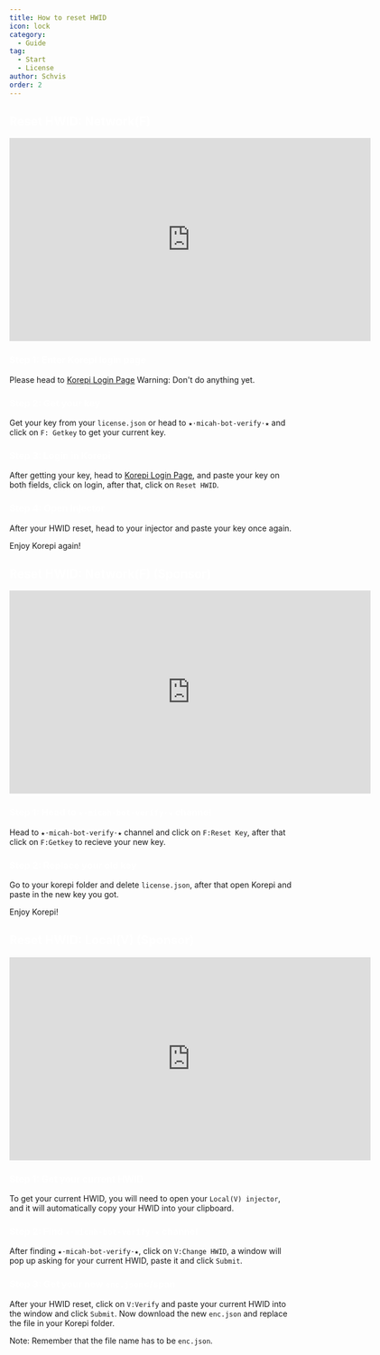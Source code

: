 ```yaml
---
title: How to reset HWID
icon: lock
category:
  - Guide
tag:
  - Start
  - License
author: Schvis
order: 2
---
```


## <span style='color:white;'>Reset HWID: Network(F)</span>

<iframe width="640" height="360" src="https://www.youtube.com/embed/DRSEmYsl4F4" title="how to change hwid for F" frameborder="0" allow="accelerometer; autoplay; clipboard-write; encrypted-media; gyroscope; picture-in-picture; web-share" allowfullscreen></iframe>

### <span style='color:white;'>Step 1: Enter Korepi login page</span>

Please head to [Korepi Login Page](https://keyauth.cc/panel/Strigger/Korepi)
Warning: Don't do anything yet.

### <span style='color:white;'>Step 2: Get your key</span>

Get your key from your `license.json` or head to `★⋅micah-bot-verify⋅★` and click on `F: Getkey` to get your current key.

### <span style='color:white;'>Step 3: Login in Korepi</span>

After getting your key, head to [Korepi Login Page](https://keyauth.cc/panel/Strigger/Korepi), and paste your key on both fields, click on login, after that, click on `Reset HWID`.

### <span style='color:white;'>Step 4: Open Injector</span>

After your HWID reset, head to your injector and paste your key once again.

Enjoy Korepi again!
## <span style='color:white;'>Reset HWID: Network(F) (Sponsor)</span>

<iframe width="640" height="360" src="https://www.youtube.com/embed/WCuRAyqWMHg" title="Reset HWID F version (Sponsor)" frameborder="0" allow="accelerometer; autoplay; clipboard-write; encrypted-media; gyroscope; picture-in-picture; web-share" allowfullscreen></iframe>

### <span style='color:white;'>Step 1: Head to `★⋅micah-bot-verify⋅★` channel</span>

Head to `★⋅micah-bot-verify⋅★` channel and click on `F:Reset Key`, after that click on `F:Getkey` to recieve your new key.

### <span style='color:white;'>Step 2: Replace your old key</span>

Go to your korepi folder and delete `license.json`, after that open Korepi and paste in the new key you got.

Enjoy Korepi!

## <span style='color:white;'>Reset HWID: Local(V) (Sponsor)</span>
<iframe width="640" height="360" src="https://www.youtube.com/embed/q0G9UZHErrg?list=PL5eI1Tb64p56Mp6JqoR_o3BYk9UFTbOQI" title="How to reset Local V HWID" frameborder="0" allow="accelerometer; autoplay; clipboard-write; encrypted-media; gyroscope; picture-in-picture; web-share" allowfullscreen></iframe>

### <span style='color:white;'>Step 1: Get your current HWID</span>

To get your current HWID, you will need to open your `Local(V) injector`, and it will automatically copy your HWID into your clipboard.

### <span style='color:white;'>Step 2: Find `★⋅micah-bot-verify⋅★` channel</span>

After finding `★⋅micah-bot-verify⋅★`, click on `V:Change HWID`, a window will pop up asking for your current HWID, paste it and click `Submit`.

### <span style='color:white;'>Step 3: Get your new `enc.json`</span

After your HWID reset, click on `V:Verify` and paste your current HWID into the window and click `Submit`. Now download the new `enc.json` and replace the file in your Korepi folder.

Note: Remember that the file name has to be `enc.json`.

